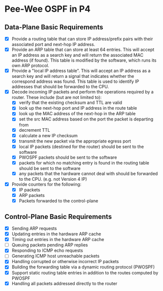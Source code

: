 # Pee-Wee OSPF in P4

## Data-Plane Basic Requirements

- [x] Provide a routing table that can store IP address/prefix pairs with
      their associated port and next-hop IP address.
- [x] Provide an ARP table that can store at least 64 entries. This will
      accept an IP address as a search key and will return the associated MAC
      address (if found). This table is modified by the software, which runs its
      own ARP protocol.
- [x] Provide a "local IP address table". This will accept an IP address as a
      search key and will return a signal that indicates whether the correspond
      address was found. This table is used to identify IP addresses that should be
      forwarded to the CPU.
- [x] Decode incoming IP packets and perform the operations required by a
      router. These include (but are not limited to):
  - [x] verify that the existing checksum and TTL are valid
  - [x] look up the next-hop port and IP address in the route table
  - [x] look up the MAC address of the next-hop in the ARP table
  - [x] set the src MAC address based on the port the packet is departing from
  - [x] decrement TTL
  - [x] calculate a new IP checksum
  - [x] transmit the new packet via the appropriate egress port
  - [x] local IP packets (destined for the router) should be sent to the software
  - [x] PWOSPF packets should be sent to the software
  - [x] packets for which no matching entry is found in the routing table should be sent to the software
  - [x] any packets that the hardware cannot deal with should be forwarded to the CPU. (e.g. not Version 4 IP)
- [x] Provide counters for the following:
  - [x] IP packets
  - [x] ARP packets
  - [x] Packets forwarded to the control-plane

## Control-Plane Basic Requirements

- [x] Sending ARP requests
- [x] Updating entries in the hardware ARP cache
- [x] Timing out entries in the hardware ARP cache
- [ ] Queuing packets pending ARP replies
- [x] Responding to ICMP echo requests
- [ ] Generating ICMP host unreachable packets
- [x] Handling corrupted or otherwise incorrect IP packets
- [x] Building the forwarding table via a dynamic routing protocol (PWOSPF)
- [x] Support static routing table entries in addition to the routes computed by PWOSPF
- [x] Handling all packets addressed directly to the router